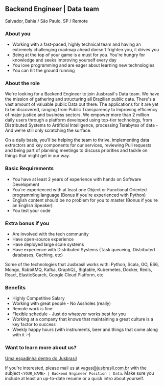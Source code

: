 ## Backend Engineer | Data team
Salvador, Bahia / São Paulo, SP / Remote

### About you
- Working with a fast-paced, highly technical team and having an extremely challenging roadmap ahead doesn't frighten you, it drives you
- Being at the top of your game is a must for you. You're hungry for knowledge and seeks improving yourself every day
- You love programming and are eager about learning new technologies
- You can hit the ground running

### About the role
We're looking for a Backend Engineer to join Jusbrasil's Data team. We have the mission of gathering and structuring all Brazilian public data. There's a vast amount of valuable public Data out there. The applications for it are yet to be discovered, ranging from Public Transparency to Improving efficiency of major justice and business sectors. We empower more than 2 million daily users through a platform developed using top-tier technology, from Distributed Systems to Artificial Intelligence, processing Terabytes of data - And we're still only scratching the surface.

On a daily basis, you'll be helping the team to thrive, implementing data extractors and key components for our services, reviewing Pull requests and being part of planning meetings to discuss priorities and tackle on things that might get in our way.


 ### Basic Requirements
 - You have at least 2 years of experience with hands on Software Development
 - You're experienced with at least one Object or Functional Oriented programming language (Bonus if you're experienced with Python)
 - English content should be no problem for you to master (Bonus if you're an English Speaker)
 - You test your code

 ### Extra bonus if you
 - Are involved with the tech community
 - Have open-source experience
 - Have deployed large scale systems
 - Have experience with Distributed Systems (Task queueing, Distributed databases, Caching, etc)


 Some of the technologies that Jusbrasil works with: Python, Scala, GO, ES6, Mongo, RabbitMQ, Kafka, GraphQL, Bigtable, Kubernetes, Docker, Redis, React, ElasticSearch, Google Cloud Platform, etc.

 ### Benefits
 - Highly Competitive Salary
 - Working with great people - No Assholes (really)
 - Remote work is fine
 - Flexible schedule - Just do whatever works best for you
 - Working at a company that knows that maintaining a great culture is a key factor to success
 - Weekly happy hours (with instruments, beer and things that come along with it :-)

 ### Want to learn more about us?
 [Uma espadinha dentro do Jusbrasil](https://danielmurta.jusbrasil.com.br/artigos/383937197/o-o-uma-espiadinha-dentro-do-jusbrasil
 )

If you're interested, please mail us at vagas@jusbrasil.com.br with the subject `<YOUR_NAME> | Backend Engineer Position | Data`.
Make sure you include at least an up-to-date resume or a quick intro about yourself.
